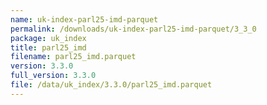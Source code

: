 ```yaml
---
name: uk-index-parl25-imd-parquet
permalink: /downloads/uk-index-parl25-imd-parquet/3_3_0
package: uk_index
title: parl25_imd
filename: parl25_imd.parquet
version: 3.3.0
full_version: 3.3.0
file: /data/uk_index/3.3.0/parl25_imd.parquet
---
```

